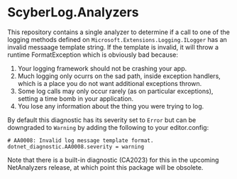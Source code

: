 # ScyberLog.Analyzers
This repository contains a single analyzer to determine if a call to one of the logging methods defined on `Microsoft.Extensions.Logging.ILogger` has an invalid messaage template string. If the template is invalid, it will throw a runtime FormatException which is obviously bad because:
1. Your logging framework should not be crashing your app.
1. Much logging only ocurrs on the sad path, inside exception handlers, which is a place you do not want additional exceptions thrown.
1. Some log calls may only occur rarely (as on particular exceptions), setting a time bomb in your application.
1. You lose any information about the thing you were trying to log.

By default this diagnostic has its severity set to `Error` but can be downgraded to `Warning` by adding the following to your editor.config:

```
# AA0008: Invalid log message template format.
dotnet_diagnostic.AA0008.severity = warning
```

Note that there is a built-in diagnostic (CA2023) for this in the upcoming NetAnalyzers release, at which point this package will be obsolete.

<!--

# Links
[Offending Change](https://source.dot.net/#Microsoft.Extensions.Logging.Abstractions/LogValuesFormatter.cs,47)
[Tutorial: Write your first analyzer and code fix](https://learn.microsoft.com/en-us/dotnet/csharp/roslyn-sdk/tutorials/how-to-write-csharp-analyzer-code-fix)
[Writing a Roslyn Analyzer](https://www.meziantou.net/writing-a-roslyn-analyzer.htm)
[Testing a Roslyn Analyzer](https://www.meziantou.net/how-to-test-a-roslyn-analyzer.htm)
[Localizing Analyzers](https://github.com/dotnet/roslyn/blob/main/docs/analyzers/Localizing%20Analyzers.md)
[Analyzer Release Tracking](https://github.com/dotnet/roslyn-analyzers/blob/main/src/Microsoft.CodeAnalysis.Analyzers/ReleaseTrackingAnalyzers.Help.md)
[Roslyn Docs](https://github.com/dotnet/roslyn/tree/main/docs)
[LoggerMessageDefineAnalyzer](https://github.com/dotnet/roslyn-analyzers/blob/main/src/NetAnalyzers/Core/Microsoft.NetCore.Analyzers/Runtime/LoggerMessageDefineAnalyzer.cs)
[LoggerMessageDefineTests](https://github.com/dotnet/roslyn-analyzers/blob/main/src/NetAnalyzers/UnitTests/Microsoft.NetCore.Analyzers/Runtime/LoggerMessageDefineTests.cs)
[Categories of Code Quality Rules](https://learn.microsoft.com/en-us/dotnet/fundamentals/code-analysis/code-quality-rule-options#category-of-rules)
[Setting Rule Severity](https://learn.microsoft.com/en-us/dotnet/fundamentals/code-analysis/configuration-options#severity-level)
-->
